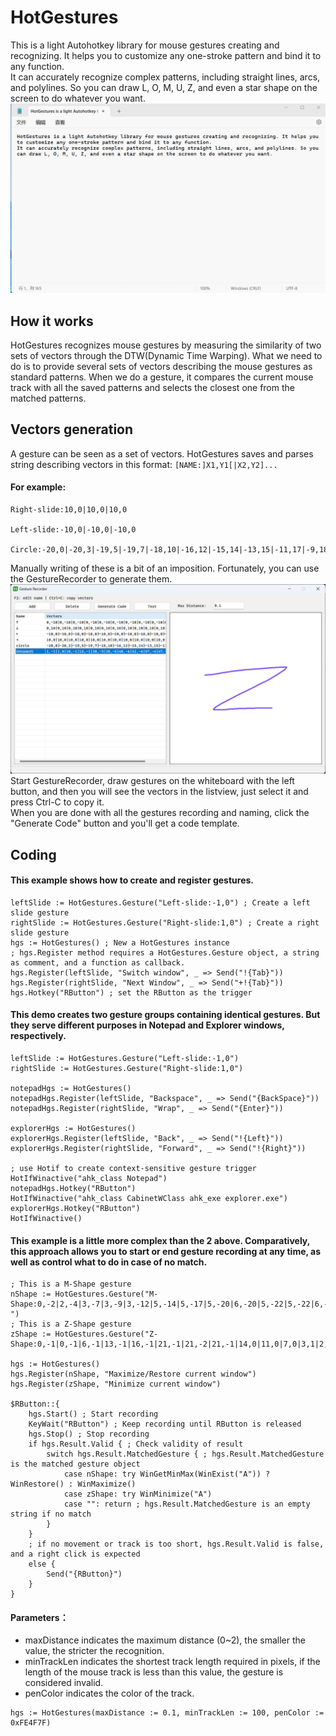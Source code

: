 # HotGestures
This is a light Autohotkey library for mouse gestures creating and recognizing. It helps you to customize any one-stroke pattern and bind it to any function.  
It can accurately recognize complex patterns, including straight lines, arcs, and polylines. So you can draw L, O, M, U, Z, and even a star shape on the screen to do whatever you want.
![demo](./pic/demo.gif)
## How it works
HotGestures recognizes mouse gestures by measuring the similarity of two sets of vectors through the DTW(Dynamic Time Warping). What we need to do is to provide several sets of vectors describing the mouse gestures as standard patterns. When we do a gesture, it compares the current mouse track with all the saved patterns and selects the closest one from the matched patterns.
## Vectors generation
A gesture can be seen as a set of vectors. HotGestures saves and parses string describing vectors in this format: `[NAME:]X1,Y1[|X2,Y2]...`
#### For example:
```
Right-slide:10,0|10,0|10,0

Left-slide:-10,0|-10,0|-10,0

Circle:-20,0|-20,3|-19,5|-19,7|-18,10|-16,12|-15,14|-13,15|-11,17|-9,18|-6,19|-4,20|-1,20|1,20|4,20|6,19|9,18|11,17|13,15|15,14|16,12|18,10|19,7|19,5|20,3|20,0|20,-3|19,-5|19,-7|18,-10|16,-12|15,-14|13,-15|11,-17|9,-18|6,-19|4,-20|1,-20|-1,-20|-4,-20|-6,-19|-9,-18|-11,-17|-13,-15|-15,-14|-16,-12|-18,-10|-19,-7|-19,-5|-20,-3
```
Manually writing of these is a bit of an imposition. Fortunately, you can use the GestureRecorder to generate them.
![Gesture Recorder](./pic/recorder.jpg)
Start GestureRecorder, draw gestures on the whiteboard with the left button, and then you will see the vectors in the listview, just select it and press Ctrl-C to copy it.  
When you are done with all the gestures recording and naming, click the "Generate Code" button and you'll get a code template.

## Coding
#### This example shows how to create and register gestures.
```autohotkey
leftSlide := HotGestures.Gesture("Left-slide:-1,0") ; Create a left slide gesture
rightSlide := HotGestures.Gesture("Right-slide:1,0") ; Create a right slide gesture
hgs := HotGestures() ; New a HotGestures instance
; hgs.Register method requires a HotGestures.Gesture object, a string as comment, and a function as callback.
hgs.Register(leftSlide, "Switch window", _ => Send("!{Tab}"))
hgs.Register(rightSlide, "Next Window", _ => Send("+!{Tab}"))
hgs.Hotkey("RButton") ; set the RButton as the trigger
```
#### This demo creates two gesture groups containing identical gestures. But they serve different purposes in Notepad and Explorer windows, respectively.
```autohotkey
leftSlide := HotGestures.Gesture("Left-slide:-1,0")
rightSlide := HotGestures.Gesture("Right-slide:1,0")

notepadHgs := HotGestures()
notepadHgs.Register(leftSlide, "Backspace", _ => Send("{BackSpace}"))
notepadHgs.Register(rightSlide, "Wrap", _ => Send("{Enter}"))

explorerHgs := HotGestures()
explorerHgs.Register(leftSlide, "Back", _ => Send("!{Left}"))
explorerHgs.Register(rightSlide, "Forward", _ => Send("!{Right}"))

; use Hotif to create context-sensitive gesture trigger
HotIfWinactive("ahk_class Notepad")
notepadHgs.Hotkey("RButton")
HotIfWinactive("ahk_class CabinetWClass ahk_exe explorer.exe")
explorerHgs.Hotkey("RButton")
HotIfWinactive()
```
#### This example is a little more complex than the 2 above. Comparatively, this approach allows you to start or end gesture recording at any time, as well as control what to do in case of no match.
```autohotkey
; This is a M-Shape gesture
nShape := HotGestures.Gesture("M-Shape:0,-2|2,-4|3,-7|3,-9|3,-12|5,-14|5,-17|5,-20|6,-20|5,-22|5,-22|6,-24|5,-17|3,-10|1,-5|2,-3|3,2|5,11|8,21|9,22|9,29|7,23|5,21|5,18|5,12|3,8|1,5|1,3|1,2|1,-1|3,-5|4,-10|6,-10|8,-16|8,-14|10,-21|8,-18|5,-16|6,-19|5,-16|4,-15|2,-8|2,-4|1,-2|1,-1|1,0|2,2|2,4|3,9|3,12|6,16|9,30|11,29|10,28|8,24|6,19|3,15|3,11|1,8|1,6|0,5|0,3
")
; This is a Z-Shape gesture
zShape := HotGestures.Gesture("Z-Shape:0,-1|0,-1|6,-1|13,-1|16,-1|21,-1|21,-2|21,-1|14,0|11,0|7,0|3,1|2,1|-2,3|-5,4|-7,6|-18,11|-18,10|-19,9|-20,9|-31,12|-22,9|-18,9|-8,5|-1,2|6,1|15,-1|20,-1|25,-2|25,-3|24,-3|19,-1|15,-1|10,0|5,0|3,0|2,0")

hgs := HotGestures()
hgs.Register(nShape, "Maximize/Restore current window")
hgs.Register(zShape, "Minimize current window")

$RButton::{
    hgs.Start() ; Start recording
    KeyWait("RButton") ; Keep recording until RButton is released
    hgs.Stop() ; Stop recording
    if hgs.Result.Valid { ; Check validity of result
        switch hgs.Result.MatchedGesture { ; hgs.Result.MatchedGesture is the matched gesture object
            case nShape: try WinGetMinMax(WinExist("A")) ? WinRestore() : WinMaximize()
            case zShape: try WinMinimize("A")
            case "": return ; hgs.Result.MatchedGesture is an empty string if no match
        }
    }
    ; if no movement or track is too short, hgs.Result.Valid is false, and a right click is expected
    else {
        Send("{RButton}")
    }
}
```
#### Parameters：
- maxDistance indicates the maximum distance (0~2), the smaller the value, the stricter the recognition.
- minTrackLen indicates the shortest track length required in pixels, if the length of the mouse track is less than this value, the gesture is considered invalid.
- penColor indicates the color of the track.
```autohotkey
hgs := HotGestures(maxDistance := 0.1, minTrackLen := 100, penColor := 0xFE4F7F)
```